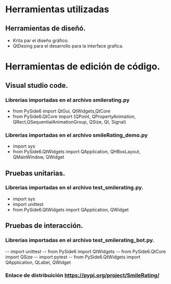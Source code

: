 # Herramientas utilizadas


## Herramientas de diseñó.

- Krita par el diseño gráfico.
- QtDesing para el desarrollo para la interface grafica.

# Herramientas de edición de código.

## Visual studio code.
### Librerias importadas en el archivo smilerating.py
  - from PySide6 import QtGui, QtWidgets,QtCore
  - from PySide6.QtCore import (QPoint, QPropertyAnimation, QRect,QSequentialAnimationGroup, QSize, Qt, Signal)
  
  ### Librerias importadas en el archivo smileRating_demo.py
  - import sys
  - from PySide6.QtWidgets import QApplication, QHBoxLayout, QMainWindow, QWidget

 
 ## Pruebas unitarias.
 ### Librerias importadas en el archivo test_smilerating.py.
  
  - import sys
  - import unittest
  - from PySide6.QtWidgets import QApplication, QWidget

  
  ## Pruebas de interacción.
  ### Librerias importadas en el archivo test_smilerating_bot.py.
  
  -- import unittest
  -- from PySide6 import QtWidgets 
  -- from PySide6.QtCore import QSize
  -- import pytest
  -- from PySide6.QtWidgets import QApplication, QLabel, QWidget
  
 ### Enlace de distribuición https://pypi.org/project/SmileRating/
